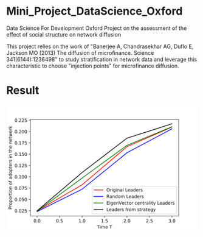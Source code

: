 # Mini_Project_DataScience_Oxford
Data Science For Development Oxford Project on the assessment of the effect of social structure on network diffusion

This project relies on the work of "Banerjee A, Chandrasekhar AG, Duflo E, Jackson MO (2013) The diffusion of microfinance.
Science 341(6144):1236498" to study stratification in network data and leverage this characteristic to choose "injection points" for microfinance diffusion.

# Result
![](/Images/Adopters27.png)
